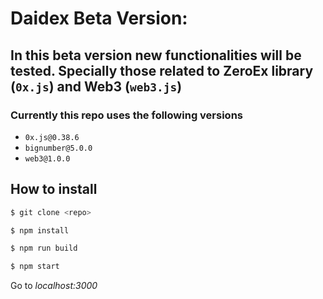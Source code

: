 # Daidex Beta Version:

## In this beta version new functionalities will be tested. Specially those related to ZeroEx library (`0x.js`) and Web3 (`web3.js`)

### Currently this repo uses the following versions
* `0x.js@0.38.6`
* `bignumber@5.0.0`
* `web3@1.0.0`

## How to install
```sh
$ git clone <repo>

$ npm install

$ npm run build

$ npm start
```
Go to *localhost:3000*
